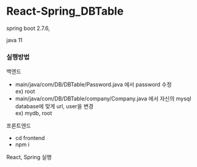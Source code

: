 # React-Spring_DBTable

spring boot 2.7.6,

java 11

### 실행방법
백엔드
- main/java/com/DB/DBTable/Password.java 에서 password 수정  
  ex) root
- main/java/com/DB/DBTable/company/Company.java 에서 자신의 mysql database에 맞게 url, user을 변경    
  ex) mydb, root

프론트엔드
- cd frontend
- npm i

React, Spring 실행

